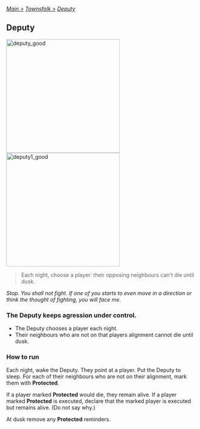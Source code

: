[*Main >*](https://github.com/PowerofMoll/Mining-Timing---A-fancreation-to-Blood-on-the-Clocktower/blob/main/README.md)
[_Townsfolk >_](https://github.com/PowerofMoll/Mining-Timing---A-fancreation-to-Blood-on-the-Clocktower/blob/main/Townsfolk/README.md)
[_Deputy_](https://github.com/PowerofMoll/Mining-Timing---A-fancreation-to-Blood-on-the-Clocktower/blob/main/Townsfolk/Deputy/README.md)

## Deputy

<img src="https://github.com/user-attachments/assets/b96a8d7b-12a6-4024-a904-9f2eec382ba0" alt="deputy_good" width="300" height="300">

<img src="https://github.com/user-attachments/assets/3e1779e2-0d52-4663-b96d-4a7c00c98a54" alt="deputy1_good" width="300" height="300">

> Each night, choose a player: their opposing neighbours can't die until dusk.

*Stop. You shall not fight. If one of you starts to even move in a direction or think the thought of fighting, you will face me.*

### The Deputy keeps agression under control.
- The Deputy chooses a player each night.
- Their neighbours who are not on that players alignment cannot die until dusk.

### How to run
Each night, wake the Deputy. They point at a player. Put the Deputy to sleep. For each of their neighbours who are not on their alignment, mark them with **Protected**.

If a player marked **Protected** would die, they remain alive. If a player marked **Protected** is executed, declare that the marked player is executed but remains alive. (Do not say why.)

At dusk remove any **Protected** reminders.

